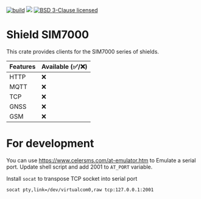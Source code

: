 [![build](https://github.com/lperdereau/shield-sim7000/workflows/build/badge.svg)](https://github.com/lperdereau/shield-sim7000/actions)
![](https://img.shields.io/crates/d/shield-sim7000.svg)
[![BSD 3-Clause licensed](https://img.shields.io/crates/l/shield-sim7000.svg)](https://github.com/lperdereau/shield-sim7000/blob/master/LICENSE)

# Shield SIM7000

This crate provides clients for the SIM7000 series of shields.

| Features | Available (✅/❌) |
|----------|------------------|
| HTTP     | ❌               |
| MQTT     | ❌               |
| TCP      | ❌               |
| GNSS     | ❌               |
| GSM      | ❌               |

# For development

You can use https://www.celersms.com/at-emulator.htm to Emulate a serial port.
Update shell script and add 2001 to `AT_PORT` variable.


Install `socat` to transpose TCP socket into serial port
```
socat pty,link=/dev/virtualcom0,raw tcp:127.0.0.1:2001
```